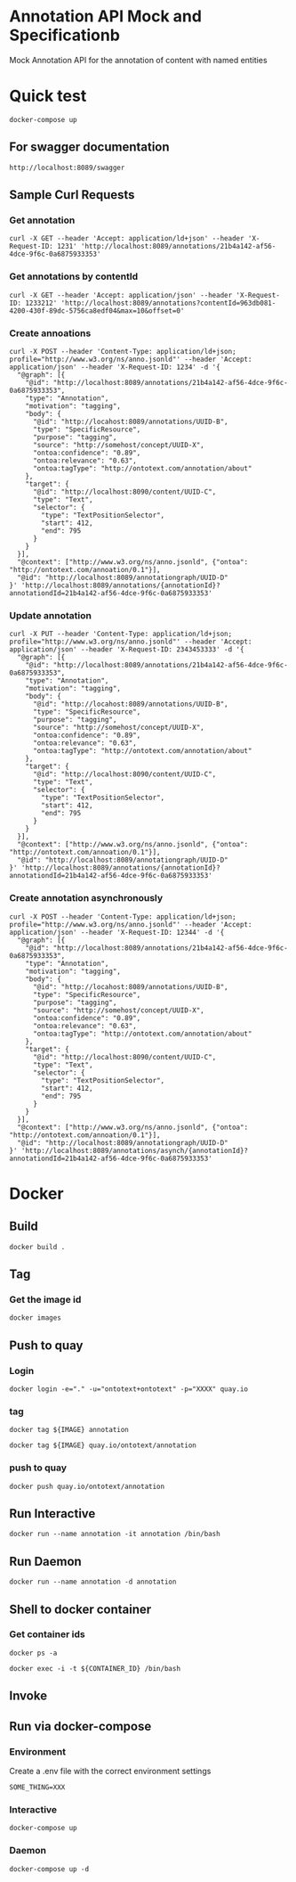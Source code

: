 Annotation API Mock and Specificationb
=

Mock Annotation API for the annotation of content with named entities


# Quick test

```
docker-compose up
```

## For swagger documentation
```
http://localhost:8089/swagger
```

## Sample Curl Requests

### Get annotation
```
curl -X GET --header 'Accept: application/ld+json' --header 'X-Request-ID: 1231' 'http://localhost:8089/annotations/21b4a142-af56-4dce-9f6c-0a6875933353'
```

### Get annotations by contentId
```
curl -X GET --header 'Accept: application/json' --header 'X-Request-ID: 1233212' 'http://localhost:8089/annotations?contentId=963db081-4200-430f-89dc-5756ca8edf04&max=10&offset=0'
```

### Create annoations 
```
curl -X POST --header 'Content-Type: application/ld+json; profile="http://www.w3.org/ns/anno.jsonld"' --header 'Accept: application/json' --header 'X-Request-ID: 1234' -d '{
  "@graph": [{
    "@id": "http://localhost:8089/annotations/21b4a142-af56-4dce-9f6c-0a6875933353",
    "type": "Annotation",
    "motivation": "tagging",
    "body": {
      "@id": "http://locahost:8089/annotations/UUID-B",
      "type": "SpecificResource",
      "purpose": "tagging",
      "source": "http://somehost/concept/UUID-X",
      "ontoa:confidence": "0.89",
      "ontoa:relevance": "0.63",
      "ontoa:tagType": "http://ontotext.com/annotation/about"
    },
    "target": {
      "@id": "http://localhost:8090/content/UUID-C",
      "type": "Text",
      "selector": {
        "type": "TextPositionSelector",
        "start": 412,
        "end": 795
      }
    }
  }],
  "@context": ["http://www.w3.org/ns/anno.jsonld", {"ontoa": "http://ontotext.com/annoation/0.1"}],
  "@id": "http://localhost:8089/annotationgraph/UUID-D"
}' 'http://localhost:8089/annotations/{annotationId}?annotationdId=21b4a142-af56-4dce-9f6c-0a6875933353'
```

### Update annotation
``` 
curl -X PUT --header 'Content-Type: application/ld+json; profile="http://www.w3.org/ns/anno.jsonld"' --header 'Accept: application/json' --header 'X-Request-ID: 2343453333' -d '{
  "@graph": [{
    "@id": "http://localhost:8089/annotations/21b4a142-af56-4dce-9f6c-0a6875933353",
    "type": "Annotation",
    "motivation": "tagging",
    "body": {
      "@id": "http://locahost:8089/annotations/UUID-B",
      "type": "SpecificResource",
      "purpose": "tagging",
      "source": "http://somehost/concept/UUID-X",
      "ontoa:confidence": "0.89",
      "ontoa:relevance": "0.63",
      "ontoa:tagType": "http://ontotext.com/annotation/about"
    },
    "target": {
      "@id": "http://localhost:8090/content/UUID-C",
      "type": "Text",
      "selector": {
        "type": "TextPositionSelector",
        "start": 412,
        "end": 795
      }
    }
  }],
  "@context": ["http://www.w3.org/ns/anno.jsonld", {"ontoa": "http://ontotext.com/annoation/0.1"}],
  "@id": "http://localhost:8089/annotationgraph/UUID-D"
}' 'http://localhost:8089/annotations/{annotationId}?annotationdId=21b4a142-af56-4dce-9f6c-0a6875933353'
```

### Create annotation asynchronously 
```
curl -X POST --header 'Content-Type: application/ld+json; profile="http://www.w3.org/ns/anno.jsonld"' --header 'Accept: application/json' --header 'X-Request-ID: 12344' -d '{
  "@graph": [{
    "@id": "http://localhost:8089/annotations/21b4a142-af56-4dce-9f6c-0a6875933353",
    "type": "Annotation",
    "motivation": "tagging",
    "body": {
      "@id": "http://locahost:8089/annotations/UUID-B",
      "type": "SpecificResource",
      "purpose": "tagging",
      "source": "http://somehost/concept/UUID-X",
      "ontoa:confidence": "0.89",
      "ontoa:relevance": "0.63",
      "ontoa:tagType": "http://ontotext.com/annotation/about"
    },
    "target": {
      "@id": "http://localhost:8090/content/UUID-C",
      "type": "Text",
      "selector": {
        "type": "TextPositionSelector",
        "start": 412,
        "end": 795
      }
    }
  }],
  "@context": ["http://www.w3.org/ns/anno.jsonld", {"ontoa": "http://ontotext.com/annoation/0.1"}],
  "@id": "http://localhost:8089/annotationgraph/UUID-D"
}' 'http://localhost:8089/annotations/asynch/{annotationId}?annotationdId=21b4a142-af56-4dce-9f6c-0a6875933353'

```


# Docker

## Build

```
docker build .
```

## Tag
### Get the image id

```
docker images
```

## Push to quay

### Login

```
docker login -e="." -u="ontotext+ontotext" -p="XXXX" quay.io
```

### tag
```
docker tag ${IMAGE} annotation

docker tag ${IMAGE} quay.io/ontotext/annotation

```

### push to quay
```
docker push quay.io/ontotext/annotation

```

## Run Interactive
```
docker run --name annotation -it annotation /bin/bash
```   

## Run Daemon
```
docker run --name annotation -d annotation
```

## Shell to docker container



### Get container ids
```
docker ps -a
```

```
docker exec -i -t ${CONTAINER_ID} /bin/bash
```



## Invoke

## Run via docker-compose

### Environment

Create a .env file with the correct environment settings

```
SOME_THING=XXX

```

### Interactive
```
docker-compose up
```

### Daemon
```
docker-compose up -d
```